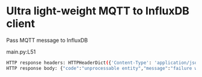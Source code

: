 # Ultra light-weight MQTT to InfluxDB client

Pass MQTT message to InfluxDB


main.py:L51

```bash
HTTP response headers: HTTPHeaderDict({'Content-Type': 'application/json; charset=utf-8', 'X-Influxdb-Build': 'OSS', 'X-Influxdb-Version': 'v2.7.6', 'X-Platform-Error-Code': 'unprocessable entity', 'Date': 'Mon, 20 May 2024 08:20:47 GMT', 'Content-Length': '218'})
HTTP response body: {"code":"unprocessable entity","message":"failure writing points to database: partial write: field type conflict: input field \"temp\" on measurement \"h-pi-1\" is type integer, already exists as type float dropped=1"}
```